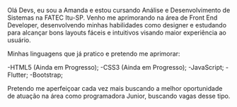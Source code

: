 Olá Devs, eu sou a Amanda e estou cursando Análise e Desenvolvimento de Sistemas na FATEC Itu-SP. Venho me aprimorando na área de Front End Developer,
desenvolvendo minhas habilidades como designer e estudando para alcançar bons layouts fáceis e intuitivos visando maior experiência ao usuário.

Minhas linguagens que já pratico e pretendo me aprimorar:

-HTML5 (Ainda em Progresso);
-CSS3 (Ainda em Progresso);
-JavaScript;
-Flutter;
-Bootstrap;

Pretendo me aperfeiçoar cada vez mais buscando a melhor oportunidade de atuação na área como programadora Junior, buscando vagas desse tipo.
